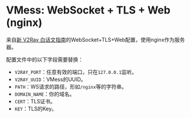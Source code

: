 # VMess: WebSocket + TLS + Web (nginx)

来自[新 V2Ray 白话文指南](https://guide.v2fly.org/advanced/wss_and_web.html)的WebSocket+TLS+Web配置，使用nginx作为服务器。

配置文件中的以下字段需要替换：

- `V2RAY_PORT`：任意有效的端口，只在`127.0.0.1`监听。
- `V2RAY_UUID`：VMess的UUID。
- `PATH`：WS请求的路径，形如`/nginx`等的字符串。
- `DOMAIN_NAME`：你的域名。
- `CERT`：TLS证书。
- `KEY`：TLS的Key。

